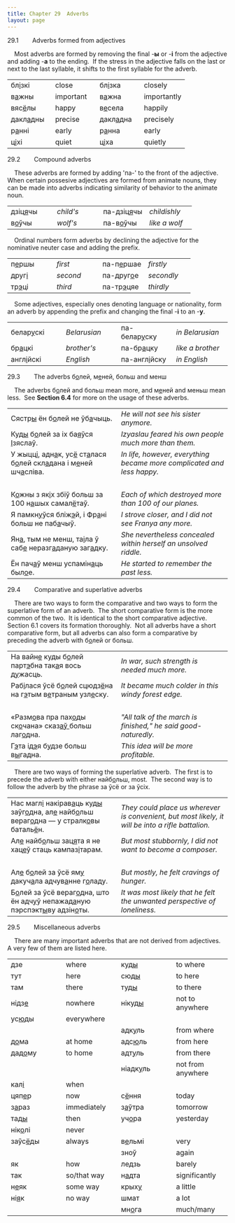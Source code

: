 ```yaml
---
title: Chapter 29  Adverbs  
layout: page
---
```



  
29.1        Adverbs formed from adjectives  
  
    Most adverbs are formed by removing the final
-<span style="font-weight: bold;">ы</span> or
-<span style="font-weight: bold;">і</span> from the adjective and adding
-<span style="font-weight: bold;">а</span> to the ending.  If the stress
in the adjective falls on the last or next to the last syllable, it
shifts to the first syllable for the adverb.  
  

<table>
<colgroup>
<col style="width: 25%" />
<col style="width: 25%" />
<col style="width: 25%" />
<col style="width: 25%" />
</colgroup>
<tbody>
<tr class="odd">
<td>бл<span style="text-decoration: underline;">і</span>зкі<br />
</td>
<td>close<br />
</td>
<td>бл<span style="text-decoration: underline;">і</span>зка<br />
</td>
<td>closely<br />
</td>
</tr>
<tr class="even">
<td>в<span style="text-decoration: underline;">а</span>жны<br />
</td>
<td>important<br />
</td>
<td>в<span style="text-decoration: underline;">а</span>жна<br />
</td>
<td>importantly<br />
</td>
</tr>
<tr class="odd">
<td>вяс<span style="text-decoration: underline;">ё</span>лы<br />
</td>
<td>happy<br />
</td>
<td>в<span style="text-decoration: underline;">е</span>села<br />
</td>
<td>happily<br />
</td>
</tr>
<tr class="even">
<td>дакл<span style="text-decoration: underline;">а</span>дны<br />
</td>
<td>precise<br />
</td>
<td>дакл<span style="text-decoration: underline;">а</span>дна<br />
</td>
<td>precisely<br />
</td>
</tr>
<tr class="odd">
<td>р<span style="text-decoration: underline;">а</span>нні<br />
</td>
<td>early<br />
</td>
<td>р<span style="text-decoration: underline;">а</span>нна<br />
</td>
<td>early<br />
</td>
</tr>
<tr class="even">
<td>ц<span style="text-decoration: underline;">і</span>хі<br />
</td>
<td>quiet<br />
</td>
<td>ц<span style="text-decoration: underline;">і</span>ха<br />
</td>
<td>quietly<br />
</td>
</tr>
</tbody>
</table>

  
  
29.2        Compound adverbs  
  
    These adverbs are formed by adding 'па-' to the front of the
adjective.  When certain possesive adjectives are formed from animate
nouns, they can be made into adverbs indicating similarity of behavior
to the animate noun.  
  

<table>
<colgroup>
<col style="width: 25%" />
<col style="width: 25%" />
<col style="width: 25%" />
<col style="width: 25%" />
</colgroup>
<tbody>
<tr class="odd">
<td>дзіц<span style="text-decoration: underline;">я</span>чы<br />
</td>
<td><span style="font-style: italic;">child's</span><br />
</td>
<td>па-дзіц<span style="text-decoration: underline;">я</span>чы<br />
</td>
<td><span style="font-style: italic;">childishly</span><br />
</td>
</tr>
<tr class="even">
<td>в<span style="text-decoration: underline;">о</span>ўчы<br />
</td>
<td><span style="font-style: italic;">wolf's</span><br />
</td>
<td>па-в<span style="text-decoration: underline;">о</span>ўчы<br />
</td>
<td><span style="font-style: italic;">like a wolf</span><br />
</td>
</tr>
</tbody>
</table>

  
  
    Ordinal numbers form adverbs by declining the adjective for the
nominative neuter case and adding the prefix.  
  

<table>
<colgroup>
<col style="width: 25%" />
<col style="width: 25%" />
<col style="width: 25%" />
<col style="width: 25%" />
</colgroup>
<tbody>
<tr class="odd">
<td>п<span style="text-decoration: underline;">е</span>ршы<br />
</td>
<td><span style="font-style: italic;">first</span><br />
</td>
<td>па-п<span style="text-decoration: underline;">е</span>ршае<br />
</td>
<td><span style="font-style: italic;">firstly</span><br />
</td>
</tr>
<tr class="even">
<td>друг<span style="text-decoration: underline;">і</span><br />
</td>
<td><span style="font-style: italic;">second</span><br />
</td>
<td>па-друг<span style="text-decoration: underline;">о</span>е<br />
</td>
<td><span style="font-style: italic;">secondly</span><br />
</td>
</tr>
<tr class="odd">
<td>тр<span style="text-decoration: underline;">э</span>ці<br />
</td>
<td><span style="font-style: italic;">third</span><br />
</td>
<td>па-тр<span style="text-decoration: underline;">э</span>цяе<br />
</td>
<td><span style="font-style: italic;">thirdly</span><br />
</td>
</tr>
</tbody>
</table>

  
  
    Some adjectives, especially ones denoting language or nationality,
form an adverb by appending the prefix and changing the final
-<span style="font-weight: bold;">і</span> to an
-<span style="font-weight: bold;">у</span>.  
  

<table>
<colgroup>
<col style="width: 25%" />
<col style="width: 25%" />
<col style="width: 25%" />
<col style="width: 25%" />
</colgroup>
<tbody>
<tr class="odd">
<td>белар<span style="text-decoration: underline;">у</span>скі<br />
</td>
<td><span style="font-style: italic;">Belarusian</span><br />
</td>
<td>па-белар<span style="text-decoration: underline;">у</span>ску<br />
</td>
<td><span style="font-style: italic;">in Belarusian</span><br />
</td>
</tr>
<tr class="even">
<td>бр<span style="text-decoration: underline;">а</span>цкі<br />
</td>
<td><span style="font-style: italic;">brother's</span><br />
</td>
<td>па-бр<span style="text-decoration: underline;">а</span>цку<br />
</td>
<td><span style="font-style: italic;">like a brother</span><br />
</td>
</tr>
<tr class="odd">
<td>англ<span style="text-decoration: underline;">і</span>йскі<br />
</td>
<td><span style="font-style: italic;">English</span><br />
</td>
<td>па-англ<span style="text-decoration: underline;">і</span>йску<br />
</td>
<td><span style="font-style: italic;">in English</span><br />
</td>
</tr>
</tbody>
</table>

  
  
29.3        The adverbs
б<span style="text-decoration: underline;">о</span>лей,
м<span style="text-decoration: underline;">е</span>ней, больш and
менш  
  
    The adverbs б<span style="text-decoration: underline;">о</span>лей
and больш mean more, and
м<span style="text-decoration: underline;">е</span>ней and меньш mean
less.  See <span style="font-weight: bold;">Section 6.4</span> for more
on the usage of these adverbs.  
  

<table>
<colgroup>
<col style="width: 50%" />
<col style="width: 50%" />
</colgroup>
<tbody>
<tr class="odd">
<td>Сястр<span style="text-decoration: underline;">ы</span> ён б<span style="text-decoration: underline;">о</span>лей не ўб<span style="text-decoration: underline;">а</span>чыць.<br />
</td>
<td><span style="font-style: italic;">He will not see his sister anymore.</span><br />
</td>
</tr>
<tr class="even">
<td>Куд<span style="text-decoration: underline;">ы</span> б<span style="text-decoration: underline;">о</span>лей за іх ба<span style="text-decoration: underline;">я</span>ўся <span style="text-decoration: underline;">І</span>зяслаў.<br />
</td>
<td><span style="font-style: italic;">Izyaslau feared his own people much more than them.</span><br />
</td>
</tr>
<tr class="odd">
<td>У жыцц<span style="text-decoration: underline;">і</span>, адн<span style="text-decoration: underline;">а</span>к, ус<span style="text-decoration: underline;">ё</span> ст<span style="text-decoration: underline;">а</span>лася б<span style="text-decoration: underline;">о</span>лей скл<span style="text-decoration: underline;">а</span>дана і м<span style="text-decoration: underline;">е</span>ней шч<span style="text-decoration: underline;">а</span>сліва.<br />
</td>
<td><span style="font-style: italic;">In life, however, everything became more complicated and less happy.</span><br />
</td>
</tr>
<tr class="even">
<td><br />
</td>
<td><br />
</td>
</tr>
<tr class="odd">
<td>К<span style="text-decoration: underline;">о</span>жны з як<span style="text-decoration: underline;">і</span>х збіў больш за 100 н<span style="text-decoration: underline;">а</span>шых самал<span style="text-decoration: underline;">ё</span>таў.<br />
</td>
<td><span style="font-style: italic;">Each of which destroyed more than 100 of our planes.</span><br />
</td>
</tr>
<tr class="even">
<td>Я памкн<span style="text-decoration: underline;">у</span>ўся бліж<span style="text-decoration: underline;">э</span>й, і Фр<span style="text-decoration: underline;">а</span>ні больш не паб<span style="text-decoration: underline;">а</span>чыў.<br />
</td>
<td><span style="font-style: italic;">I strove closer, and I did not see Franya any more.</span><br />
</td>
</tr>
<tr class="odd">
<td>Ян<span style="text-decoration: underline;">а</span>, тым не менш, та<span style="text-decoration: underline;">і</span>ла ў саб<span style="text-decoration: underline;">е</span> неразг<span style="text-decoration: underline;">а</span>даную заг<span style="text-decoration: underline;">а</span>дку.<br />
</td>
<td><span style="font-style: italic;">She nevertheless concealed within herself an unsolved riddle.</span><br />
</td>
</tr>
<tr class="even">
<td>Ён пач<span style="text-decoration: underline;">а</span>ў менш успамін<span style="text-decoration: underline;">а</span>ць был<span style="text-decoration: underline;">о</span>е.<br />
</td>
<td><span style="font-style: italic;">He started to remember the past less.</span><br />
</td>
</tr>
</tbody>
</table>

  
  
29.4        Comparative and superlative adverbs  
  
    There are two ways to form the comparative and two ways to form the
superlative form of an adverb.  The short comparative form is the more
common of the two.  It is identical to the short comparative adjective. 
Section 6.1 covers its formation thoroughly.  Not all adverbs have a
short comparative form, but all adverbs can also form a comparative by
preceding the adverb with
б<span style="text-decoration: underline;">о</span>лей or больш.  
  

<table>
<colgroup>
<col style="width: 50%" />
<col style="width: 50%" />
</colgroup>
<tbody>
<tr class="odd">
<td>На вайн<span style="text-decoration: underline;">е</span> куды б<span style="text-decoration: underline;">о</span>лей парт<span style="text-decoration: underline;">э</span>бна так<span style="text-decoration: underline;">а</span>я вось д<span style="text-decoration: underline;">у</span>жасць.<br />
</td>
<td><span style="font-style: italic;">In war, such strength is needed much more.</span><br />
</td>
</tr>
<tr class="even">
<td>Раб<span style="text-decoration: underline;">і</span>лася ўсё б<span style="text-decoration: underline;">о</span>лей сцюдз<span style="text-decoration: underline;">ё</span>на на г<span style="text-decoration: underline;">э</span>тым в<span style="text-decoration: underline;">е</span>траным узл<span style="text-decoration: underline;">е</span>ску.<br />
</td>
<td><span style="font-style: italic;">It became much colder in this windy forest edge.</span><br />
</td>
</tr>
<tr class="odd">
<td><br />
</td>
<td><br />
</td>
</tr>
<tr class="even">
<td>«Разм<span style="text-decoration: underline;">о</span>ва пра пах<span style="text-decoration: underline;">о</span>ды ск<span style="text-decoration: underline;">о</span>чана» сказ<span style="text-decoration: underline;">аў </span>больш лаг<span style="text-decoration: underline;">о</span>дна.<br />
</td>
<td><span style="font-style: italic;">"All talk of the march is finished," he said good-naturedly.</span><br />
</td>
</tr>
<tr class="odd">
<td>Г<span style="text-decoration: underline;">э</span>та ід<span style="text-decoration: underline;">э</span>я б<span style="text-decoration: underline;">у</span>дзе больш в<span style="text-decoration: underline;">ы</span>гадна.<br />
</td>
<td><span style="font-style: italic;">This idea will be more profitable.</span><br />
</td>
</tr>
</tbody>
</table>

  
    There are two ways of forming the superlative adverb.  The first is
to precede the adverb with either
найб<span style="text-decoration: underline;">о</span>льш, most. 
The second way is to follow the adverb by the phrase за ўсё or за
ўсіх.  
  

<table>
<colgroup>
<col style="width: 50%" />
<col style="width: 50%" />
</colgroup>
<tbody>
<tr class="odd">
<td>Нас магл<span style="text-decoration: underline;">і</span> накірав<span style="text-decoration: underline;">а</span>ць куд<span style="text-decoration: underline;">ы</span> заўг<span style="text-decoration: underline;">о</span>дна, ал<span style="text-decoration: underline;">е</span> найб<span style="text-decoration: underline;">о</span>льш вераг<span style="text-decoration: underline;">о</span>дна — у стралк<span style="text-decoration: underline;">о</span>вы баталь<span style="text-decoration: underline;">ё</span>н.<br />
</td>
<td><span style="font-style: italic;">They could place us wherever is convenient, but most likely, it will be into a rifle battalion.</span><br />
</td>
</tr>
<tr class="even">
<td>Ал<span style="text-decoration: underline;">е</span> найб<span style="text-decoration: underline;">о</span>льш зац<span style="text-decoration: underline;">я</span>та я не хац<span style="text-decoration: underline;">е</span>ў стаць кампаз<span style="text-decoration: underline;">і</span>тарам.<br />
</td>
<td><span style="font-style: italic;">But most stubbornly, I did not want to become a composer.</span><br />
</td>
</tr>
<tr class="odd">
<td><br />
</td>
<td><br />
</td>
</tr>
<tr class="even">
<td>Ал<span style="text-decoration: underline;">е</span> б<span style="text-decoration: underline;">о</span>лей за ўсё ям<span style="text-decoration: underline;">у</span> дакуч<span style="text-decoration: underline;">а</span>ла адчув<span style="text-decoration: underline;">а</span>нне г<span style="text-decoration: underline;">о</span>ладу.<br />
</td>
<td><span style="font-style: italic;">But mostly, he felt cravings of hunger.</span><br />
</td>
</tr>
<tr class="odd">
<td>Б<span style="text-decoration: underline;">о</span>лей за ўсё вераг<span style="text-decoration: underline;">о</span>дна, што ён адч<span style="text-decoration: underline;">у</span>ў непажад<span style="text-decoration: underline;">а</span>ную пэрспэкт<span style="text-decoration: underline;">ы</span>ву адзін<span style="text-decoration: underline;">о</span>ты.<br />
</td>
<td><span style="font-style: italic;">It was most likely that he felt the unwanted perspective of loneliness.</span><br />
</td>
</tr>
</tbody>
</table>

  
  
29.5        Miscellaneous adverbs  
  
    There are many important adverbs that are not derived from
adjectives.  A very few of them are listed here.  
  

<table>
<colgroup>
<col style="width: 25%" />
<col style="width: 25%" />
<col style="width: 25%" />
<col style="width: 25%" />
</colgroup>
<tbody>
<tr class="odd">
<td>дзе<br />
</td>
<td>where<br />
</td>
<td>куд<span style="text-decoration: underline;">ы</span><br />
</td>
<td>to where<br />
</td>
</tr>
<tr class="even">
<td>тут<br />
</td>
<td>here<br />
</td>
<td>сюд<span style="text-decoration: underline;">ы</span><br />
</td>
<td>to here<br />
</td>
</tr>
<tr class="odd">
<td>там<br />
</td>
<td>there<br />
</td>
<td>туд<span style="text-decoration: underline;">ы</span><br />
</td>
<td>to there<br />
</td>
</tr>
<tr class="even">
<td>нідз<span style="text-decoration: underline;">е</span><br />
</td>
<td>nowhere<br />
</td>
<td>нікуд<span style="text-decoration: underline;">ы</span><br />
</td>
<td>not to anywhere<br />
</td>
</tr>
<tr class="odd">
<td>ус<span style="text-decoration: underline;">ю</span>ды<br />
</td>
<td>everywhere<br />
</td>
<td><br />
</td>
<td><br />
</td>
</tr>
<tr class="even">
<td><br />
</td>
<td><br />
</td>
<td>адк<span style="text-decoration: underline;">у</span>ль<br />
</td>
<td>from where<br />
</td>
</tr>
<tr class="odd">
<td>д<span style="text-decoration: underline;">о</span>ма<br />
</td>
<td>at home<br />
</td>
<td>адс<span style="text-decoration: underline;">ю</span>ль<br />
</td>
<td>from here<br />
</td>
</tr>
<tr class="even">
<td>дад<span style="text-decoration: underline;">о</span>му<br />
</td>
<td>to home<br />
</td>
<td>адт<span style="text-decoration: underline;">у</span>ль<br />
</td>
<td>from there<br />
</td>
</tr>
<tr class="odd">
<td><br />
</td>
<td><br />
</td>
<td>ніадк<span style="text-decoration: underline;">у</span>ль<br />
</td>
<td>not from anywhere<br />
</td>
</tr>
<tr class="even">
<td>кал<span style="text-decoration: underline;">і</span><br />
</td>
<td>when<br />
</td>
<td><br />
</td>
<td><br />
</td>
</tr>
<tr class="odd">
<td>цяп<span style="text-decoration: underline;">е</span>р<br />
</td>
<td>now<br />
</td>
<td>с<span style="text-decoration: underline;">ё</span>ння<br />
</td>
<td>today<br />
</td>
</tr>
<tr class="even">
<td>з<span style="text-decoration: underline;">а</span>раз<br />
</td>
<td>immediately<br />
</td>
<td>з<span style="text-decoration: underline;">а</span>ўтра<br />
</td>
<td>tomorrow<br />
</td>
</tr>
<tr class="odd">
<td>тад<span style="text-decoration: underline;">ы</span><br />
</td>
<td>then<br />
</td>
<td>уч<span style="text-decoration: underline;">о</span>ра<br />
</td>
<td>yesterday<br />
</td>
</tr>
<tr class="even">
<td>нік<span style="text-decoration: underline;">о</span>лі<br />
</td>
<td>never<br />
</td>
<td><br />
</td>
<td><br />
</td>
</tr>
<tr class="odd">
<td>заўс<span style="text-decoration: underline;">ё</span>ды<br />
</td>
<td>always<br />
</td>
<td>в<span style="text-decoration: underline;">е</span>льмі<br />
</td>
<td>very<br />
</td>
</tr>
<tr class="even">
<td><br />
</td>
<td><br />
</td>
<td>зноў<br />
</td>
<td>again<br />
</td>
</tr>
<tr class="odd">
<td>як<br />
</td>
<td>how<br />
</td>
<td>ледзь<br />
</td>
<td>barely<br />
</td>
</tr>
<tr class="even">
<td>так<br />
</td>
<td>so/that way<br />
</td>
<td>н<span style="text-decoration: underline;">а</span>дта<br />
</td>
<td>significantly<br />
</td>
</tr>
<tr class="odd">
<td>н<span style="text-decoration: underline;">е</span>як<br />
</td>
<td>some way<br />
</td>
<td>крых<span style="text-decoration: underline;">у</span><br />
</td>
<td>a little<br />
</td>
</tr>
<tr class="even">
<td>ні<span style="text-decoration: underline;">я</span>к<br />
</td>
<td>no way<br />
</td>
<td>шмат<br />
</td>
<td>a lot<br />
</td>
</tr>
<tr class="odd">
<td><br />
</td>
<td><br />
</td>
<td>мн<span style="text-decoration: underline;">о</span>га<br />
</td>
<td>much/many<br />
</td>
</tr>
</tbody>
</table>

  

